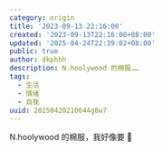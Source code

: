 ```yaml
---
category: origin
title: '2023-09-13 22:16:00'
created: '2023-09-13T22:16:00+08:00'
updated: '2025-04-24T22:39:02+08:00'
public: true
author: dkphhh
description: N.hoolywood 的棉服……
tags:
  - 生活
  - 情绪
  - 自我
uuid: 20250420210644g8w7
---
```


N.hoolywood 的棉服，我好像要 🥹
